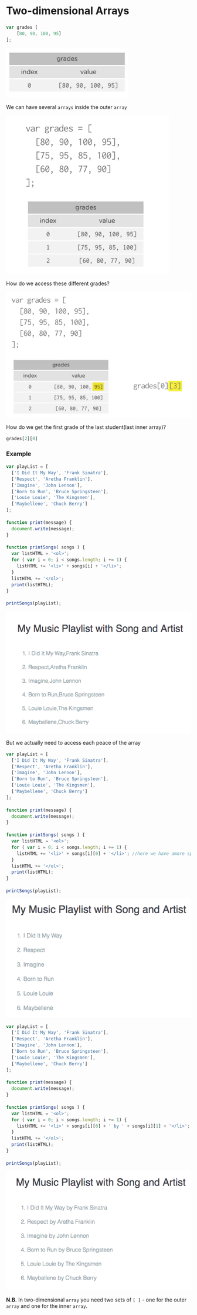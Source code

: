 # Two-dimensional Arrays

```js
var grades [
    [80, 90, 100, 95]
];
```
![two-dimensional-array](../two-dimensional-array.png)

We can have several `arrays` inside the outer `array`

![two-dimensional-array2](../two-dimensional-array2.png)

How do we access these different grades?

![two-dimensional-array3](../two-dimensional-array3.png)

How do we get the first grade of the last student(last inner array)?

```js
grades[2][0]
```

### Example

```js
var playList = [
  ['I Did It My Way', 'Frank Sinatra'],
  ['Respect', 'Aretha Franklin'],
  ['Imagine', 'John Lennon'],
  ['Born to Run', 'Bruce Springsteen'],
  ['Louie Louie', 'The Kingsmen'],
  ['Maybellene', 'Chuck Berry']
];

function print(message) {
  document.write(message);
}

function printSongs( songs ) {
  var listHTML = '<ol>';
  for ( var i = 0; i < songs.length; i += 1) {
    listHTML += '<li>' + songs[i] + '</li>';
  }
  listHTML += '</ol>';
  print(listHTML);
}

printSongs(playList);
```
![playlist](../playlist.png)

But we actually need to access each peace of the array

```js
var playList = [
  ['I Did It My Way', 'Frank Sinatra'],
  ['Respect', 'Aretha Franklin'],
  ['Imagine', 'John Lennon'],
  ['Born to Run', 'Bruce Springsteen'],
  ['Louie Louie', 'The Kingsmen'],
  ['Maybellene', 'Chuck Berry']
];

function print(message) {
  document.write(message);
}

function printSongs( songs ) {
  var listHTML = '<ol>';
  for ( var i = 0; i < songs.length; i += 1) {
    listHTML += '<li>' + songs[i][0] + '</li>'; //here we have amore specific index
  }
  listHTML += '</ol>';
  print(listHTML);
}

printSongs(playList);
``` 
![playlist2](../playlist2.png)

```js
var playList = [
  ['I Did It My Way', 'Frank Sinatra'],
  ['Respect', 'Aretha Franklin'],
  ['Imagine', 'John Lennon'],
  ['Born to Run', 'Bruce Springsteen'],
  ['Louie Louie', 'The Kingsmen'],
  ['Maybellene', 'Chuck Berry']
];

function print(message) {
  document.write(message);
}

function printSongs( songs ) {
  var listHTML = '<ol>';
  for ( var i = 0; i < songs.length; i += 1) {
    listHTML += '<li>' + songs[i][0] + ' by ' + songs[i][1] + '</li>';
  }
  listHTML += '</ol>';
  print(listHTML);
}

printSongs(playList);
```
![playlist3](../playlist3.png)

**N.B.** In two-dimensional `array` you need two sets of `[ ]` - one for the outer `array` and one for the inner `array`.

